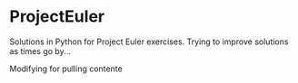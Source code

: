 # ProjectEuler
Solutions in Python for Project Euler exercises.
Trying to improve solutions as times go by...

Modifying for pulling contente
